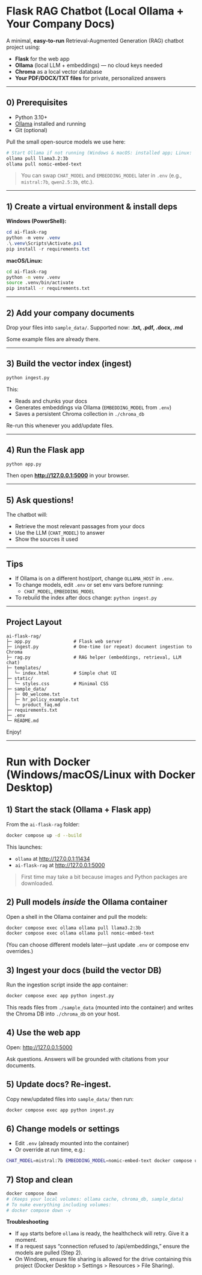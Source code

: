 # Flask RAG Chatbot (Local Ollama + Your Company Docs)

A minimal, **easy-to-run** Retrieval-Augmented Generation (RAG) chatbot project using:
- **Flask** for the web app
- **Ollama** (local LLM + embeddings) — no cloud keys needed
- **Chroma** as a local vector database
- **Your PDF/DOCX/TXT files** for private, personalized answers

---

## 0) Prerequisites

- Python 3.10+
- [Ollama](https://ollama.com) installed and running
- Git (optional)

Pull the small open-source models we use here:

```bash
# Start Ollama if not running (Windows & macOS: installed app; Linux: `ollama serve`)
ollama pull llama3.2:3b
ollama pull nomic-embed-text
```

> You can swap `CHAT_MODEL` and `EMBEDDING_MODEL` later in `.env` (e.g., `mistral:7b`, `qwen2.5:3b`, etc.).

---

## 1) Create a virtual environment & install deps

**Windows (PowerShell):**
```powershell
cd ai-flask-rag
python -m venv .venv
.\.venv\Scripts\Activate.ps1
pip install -r requirements.txt
```

**macOS/Linux:**
```bash
cd ai-flask-rag
python -m venv .venv
source .venv/bin/activate
pip install -r requirements.txt
```

---

## 2) Add your company documents

Drop your files into `sample_data/`. Supported now: **.txt, .pdf, .docx, .md**

Some example files are already there.

---

## 3) Build the vector index (ingest)

```bash
python ingest.py
```

This:
- Reads and chunks your docs
- Generates embeddings via Ollama (`EMBEDDING_MODEL` from `.env`)
- Saves a persistent Chroma collection in `./chroma_db`

Re-run this whenever you add/update files.

---

## 4) Run the Flask app

```bash
python app.py
```

Then open **http://127.0.0.1:5000** in your browser.

---

## 5) Ask questions!

The chatbot will:
- Retrieve the most relevant passages from your docs
- Use the LLM (`CHAT_MODEL`) to answer
- Show the sources it used

---

## Tips

- If Ollama is on a different host/port, change `OLLAMA_HOST` in `.env`.
- To change models, edit `.env` or set env vars before running:
  - `CHAT_MODEL`, `EMBEDDING_MODEL`
- To rebuild the index after docs change: `python ingest.py`

---

## Project Layout

```
ai-flask-rag/
├─ app.py                # Flask web server
├─ ingest.py             # One-time (or repeat) document ingestion to Chroma
├─ rag.py                # RAG helper (embeddings, retrieval, LLM chat)
├─ templates/
│  └─ index.html         # Simple chat UI
├─ static/
│  └─ styles.css         # Minimal CSS
├─ sample_data/
│  ├─ 00_welcome.txt
│  ├─ hr_policy_example.txt
│  └─ product_faq.md
├─ requirements.txt
├─ .env
└─ README.md
```

Enjoy!

---

# Run with Docker (Windows/macOS/Linux with Docker Desktop)

## 1) Start the stack (Ollama + Flask app)
From the `ai-flask-rag` folder:
```bash
docker compose up -d --build
```

This launches:
- `ollama` at http://127.0.0.1:11434
- `ai-flask-rag` at http://127.0.0.1:5000

> First time may take a bit because images and Python packages are downloaded.

## 2) Pull models *inside* the Ollama container
Open a shell in the Ollama container and pull the models:
```bash
docker compose exec ollama ollama pull llama3.2:3b
docker compose exec ollama ollama pull nomic-embed-text
```
(You can choose different models later—just update `.env` or compose env overrides.)

## 3) Ingest your docs (build the vector DB)
Run the ingestion script inside the app container:
```bash
docker compose exec app python ingest.py
```
This reads files from `./sample_data` (mounted into the container) and writes the Chroma DB into `./chroma_db` on your host.

## 4) Use the web app
Open: http://127.0.0.1:5000

Ask questions. Answers will be grounded with citations from your documents.

## 5) Update docs? Re-ingest.
Copy new/updated files into `sample_data/` then run:
```bash
docker compose exec app python ingest.py
```

## 6) Change models or settings
- Edit `.env` (already mounted into the container)
- Or override at run time, e.g.:
```bash
CHAT_MODEL=mistral:7b EMBEDDING_MODEL=nomic-embed-text docker compose up -d --build
```

## 7) Stop and clean
```bash
docker compose down
# (Keeps your local volumes: ollama cache, chroma_db, sample_data)
# To nuke everything including volumes:
# docker compose down -v
```

**Troubleshooting**
- If `app` starts before `ollama` is ready, the healthcheck will retry. Give it a moment.
- If a request says “connection refused to /api/embeddings,” ensure the models are pulled (Step 2).
- On Windows, ensure file sharing is allowed for the drive containing this project (Docker Desktop > Settings > Resources > File Sharing).
